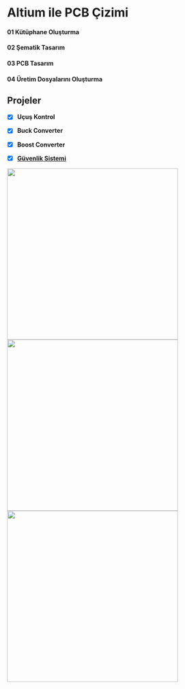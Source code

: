 
# Altium ile PCB Çizimi

#### 01 Kütüphane Oluşturma

#### 02 Şematik Tasarım

#### 03 PCB Tasarım

#### 04 Üretim Dosyalarını Oluşturma

## Projeler

- [x] **Uçuş Kontrol**

- [x] **Buck Converter**

- [x] **Boost Converter**

- [x] **[Güvenlik Sistemi](https://github.com/cengizhantopcu53/guvenlik_sistemi)**

<p align="left">
  <img src="https://user-images.githubusercontent.com/64609951/170281472-467cdf19-7fe4-4de2-8ad4-3a43e5d52702.png" width="400"><br>
    <img src="https://user-images.githubusercontent.com/64609951/170281927-7f670972-ff5d-4e9a-bca0-81e5b5040910.png" width="400"><br>
      <img src="https://user-images.githubusercontent.com/64609951/170281991-20c90086-e32e-45be-8e71-07b56412c95e.png" width="400">
</p>
